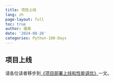 ```yaml
---
title: 项目上线
lang: zh
page-layout: full
toc: true
author: 骆昊
date: '2024-08-26'
categories: Python-100-Days
---
```


## 项目上线

请各位读者移步到[《项目部署上线和性能调优》](../Day91-100/98.项目部署上线和性能调优.md)一文。

